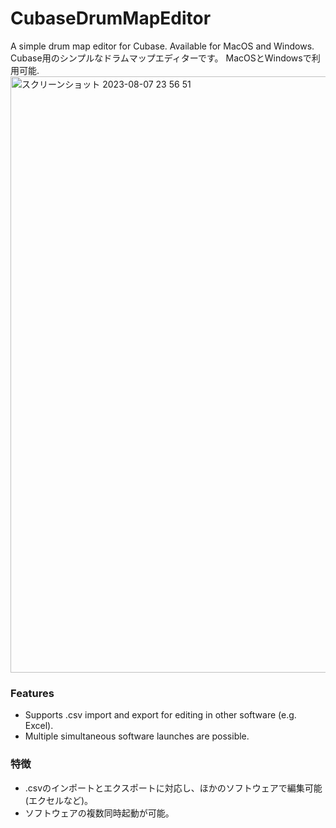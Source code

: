 # CubaseDrumMapEditor
A simple drum map editor for Cubase. Available for MacOS and Windows.  
Cubase用のシンプルなドラムマップエディターです。
MacOSとWindowsで利用可能.  
<img width="954" alt="スクリーンショット 2023-08-07 23 56 51" src="https://github.com/Jun-Murakami/CubaseDrumMapEditor/assets/126404131/f98dbef8-856d-4171-8356-77c5bd0cc037">
### Features
- Supports .csv import and export for editing in other software (e.g. Excel).
- Multiple simultaneous software launches are possible.
### 特徴
- .csvのインポートとエクスポートに対応し、ほかのソフトウェアで編集可能(エクセルなど)。
- ソフトウェアの複数同時起動が可能。
